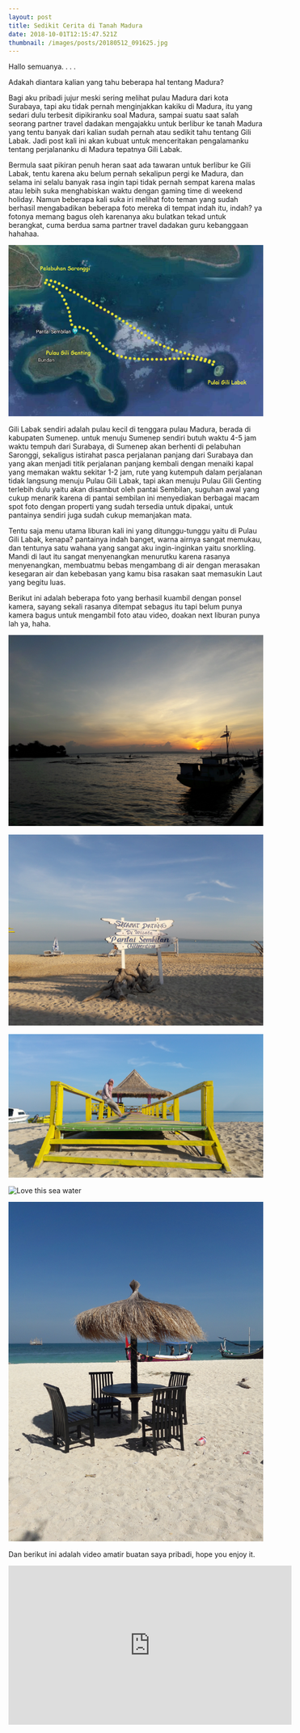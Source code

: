 ```yaml
---
layout: post
title: Sedikit Cerita di Tanah Madura
date: 2018-10-01T12:15:47.521Z
thumbnail: /images/posts/20180512_091625.jpg
---
```

Hallo semuanya. . . .

Adakah diantara kalian yang tahu beberapa hal tentang Madura?

Bagi aku pribadi jujur meski sering melihat pulau Madura dari kota Surabaya, tapi aku tidak pernah menginjakkan kakiku di Madura, itu yang sedari dulu terbesit dipikiranku soal Madura, sampai suatu saat salah seorang partner travel dadakan mengajakku untuk berlibur ke tanah Madura yang tentu banyak dari kalian sudah pernah atau sedikit tahu tentang Gili Labak. Jadi post kali ini akan kubuat untuk menceritakan pengalamanku tentang perjalananku di Madura tepatnya Gili Labak.

Bermula saat pikiran penuh heran saat ada tawaran untuk berlibur ke Gili Labak, tentu karena aku belum pernah sekalipun pergi ke Madura, dan selama ini selalu banyak rasa ingin tapi tidak pernah sempat karena malas atau lebih suka menghabiskan waktu dengan gaming time di weekend holiday. Namun beberapa kali suka iri melihat foto teman yang sudah berhasil mengabadikan beberapa foto mereka di tempat indah itu, indah? ya fotonya memang bagus oleh karenanya aku bulatkan tekad untuk berangkat, cuma berdua sama partner travel dadakan guru kebanggaan hahahaa.

![Rute Perjalanan](/images/posts/peta-gili-labak.jpg)

Gili Labak sendiri adalah pulau kecil di tenggara pulau Madura, berada di kabupaten Sumenep. untuk menuju Sumenep sendiri butuh waktu 4-5 jam waktu tempuh dari Surabaya, di Sumenep akan berhenti di pelabuhan Saronggi, sekaligus istirahat pasca perjalanan panjang dari Surabaya dan yang akan menjadi titik perjalanan panjang kembali dengan menaiki kapal yang memakan waktu sekitar 1-2 jam, rute yang kutempuh dalam perjalanan tidak langsung menuju Pulau Gili Labak, tapi akan menuju Pulau Gili Genting terlebih dulu yaitu akan disambut oleh pantai Sembilan, suguhan awal yang cukup menarik karena di pantai sembilan ini menyediakan berbagai macam spot foto dengan properti yang sudah tersedia untuk dipakai, untuk pantainya sendiri juga sudah cukup memanjakan mata.

Tentu saja menu utama liburan kali ini yang ditunggu-tunggu yaitu di Pulau Gili Labak, kenapa? pantainya indah banget, warna airnya sangat  memukau, dan tentunya satu wahana yang sangat aku ingin-inginkan yaitu snorkling. Mandi di laut itu sangat menyenangkan menurutku karena rasanya menyenangkan, membuatmu bebas mengambang di air dengan merasakan kesegaran air dan kebebasan yang kamu bisa rasakan saat memasukin Laut yang begitu luas.

Berikut ini adalah beberapa foto yang berhasil kuambil dengan ponsel kamera, sayang sekali rasanya ditempat sebagus itu tapi belum punya kamera bagus untuk mengambil foto atau video, doakan next liburan punya lah ya, haha.

![Mentari Siap Memunculkan Dirinya](/images/posts/1.jpg)

![Pantai Sembilan](/images/posts/2.jpg)

![She looks cool right?](/images/posts/3.jpg)

![Love this sea water](/images/posts/4.jpg)

![Nongkrong? disini bisa. . . .](/images/posts/5.jpg)

Dan berikut ini adalah video amatir buatan saya pribadi, hope you enjoy it.

<iframe width="560" height="315" src="https://www.youtube.com/embed/TeIsFBR4v8s" frameborder="0" allow="autoplay; encrypted-media" allowfullscreen></iframe>
